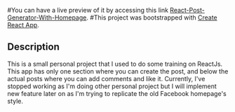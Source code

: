 #You can have a live preview of it by accessing this link [React-Post-Generator-With-Homepage](https://nello796.github.io/React-Post-Generator-With-Homepage).
#This project was bootstrapped with [Create React App](https://github.com/facebook/create-react-app).

## Description
This is a small personal project that I used to do some training on ReactJs. 
This app has only one section where you can create the post, and below the actual posts where you can add comments and like it. 
Currently, I've stopped working as I'm doing other personal project but I will implement new feature later on as I'm trying to replicate the old Facebook homepage's style.